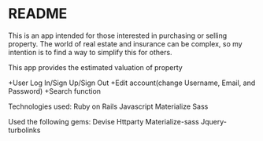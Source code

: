 # README

This is an app intended for those interested in purchasing or selling property.
The world of real estate and insurance can be complex, so my intention is to find a way to simplify this for others.

This app provides the estimated valuation of property

+User Log In/Sign Up/Sign Out
+Edit account(change Username, Email, and Password)
+Search function

Technologies used:
Ruby on Rails
Javascript
Materialize
Sass



Used the following gems:
Devise
Httparty
Materialize-sass
Jquery-turbolinks
